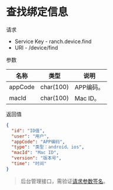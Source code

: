 # 查找绑定信息

请求
- Service Key - ranch.device.find
- URI - /device/find

参数

|名称|类型|说明|
|---|---|---|
|appCode|char(100)|APP编码。|
|macId|char(100)|Mac ID。|

返回值
```json
{
  "id": "ID值",
  "user": "用户",
  "appCode": "APP编码",
  "type": "类型：android、ios",
  "macId": "Mac ID",
  "version": "版本号",
  "time": "时间"
}
```

> 后台管理接口，需验证[请求参数签名](https://github.com/heisedebaise/tephra/blob/master/tephra-ctrl/doc/sign.md)。
